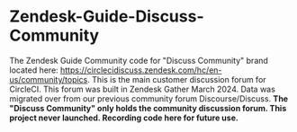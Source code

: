 # Zendesk-Guide-Discuss-Community
The Zendesk Guide Community code for "Discuss Community" brand located here: https://circlecidiscuss.zendesk.com/hc/en-us/community/topics.
This is the main customer discussion forum for CircleCI. This forum was built in Zendesk Gather March 2024. Data was migrated over from our previous community forum Discourse/Discuss. 
**The "Discuss Community" only holds the community discussion forum. This project never launched. Recording code here for future use.**
